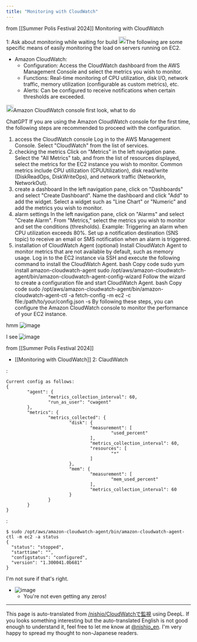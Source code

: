 ```yaml
---
title: "Monitoring with CloudWatch"
---
```


from  [[Summer Polis Festival 2024]]
Monitoring with CloudWatch

1:
Ask about monitoring while waiting for build
<img src='https://scrapbox.io/api/pages/nishio-en/gpt/icon' alt='gpt.icon' height="19.5"/>The following are some specific means of easily monitoring the load on servers running on EC2.
- Amazon CloudWatch:
    - Configuration: Access the CloudWatch dashboard from the AWS Management Console and select the metrics you wish to monitor.
    - Functions: Real-time monitoring of CPU utilization, disk I/O, network traffic, memory utilization (configurable as custom metrics), etc.
    - Alerts: Can be configured to receive notifications when certain thresholds are exceeded.

<img src='https://scrapbox.io/api/pages/nishio-en/nishio/icon' alt='nishio.icon' height="19.5"/>Amazon CloudWatch console first look, what to do

ChatGPT
If you are using the Amazon CloudWatch console for the first time, the following steps are recommended to proceed with the configuration.

1. access the CloudWatch console
Log in to the AWS Management Console.
Select "CloudWatch" from the list of services.
2. checking the metrics
Click on "Metrics" in the left navigation pane.
Select the "All Metrics" tab, and from the list of resources displayed, select the metrics for the EC2 instance you wish to monitor.
Common metrics include CPU utilization (CPUUtilization), disk read/write (DiskReadOps, DiskWriteOps), and network traffic (NetworkIn, NetworkOut).
3. create a dashboard
In the left navigation pane, click on "Dashboards" and select "Create Dashboard".
Name the dashboard and click "Add" to add the widget.
Select a widget such as "Line Chart" or "Numeric" and add the metrics you wish to monitor.
4. alarm settings
In the left navigation pane, click on "Alarms" and select "Create Alarm".
From "Metrics," select the metrics you wish to monitor and set the conditions (thresholds).
Example: Triggering an alarm when CPU utilization exceeds 80%.
Set up a notification destination (SNS topic) to receive an email or SMS notification when an alarm is triggered.
5. installation of CloudWatch Agent (optional)
Install CloudWatch Agent to monitor metrics that are not available by default, such as memory usage.
Log in to the EC2 instance via SSH and execute the following command to install the CloudWatch Agent.
bash
Copy code
sudo yum install amazon-cloudwatch-agent
sudo /opt/aws/amazon-cloudwatch-agent/bin/amazon-cloudwatch-agent-config-wizard
Follow the wizard to create a configuration file and start CloudWatch Agent.
bash
Copy code
sudo /opt/aws/amazon-cloudwatch-agent/bin/amazon-cloudwatch-agent-ctl -a fetch-config -m ec2 -c file:/path/to/your/config.json -s
By following these steps, you can configure the Amazon CloudWatch console to monitor the performance of your EC2 instance.


hmm
![image](https://gyazo.com/a66d0511dc03fa9b6ee8e5b1d0577584/thumb/1000)

I see
![image](https://gyazo.com/1557f93bca949479e4a245b21371bc6d/thumb/1000)


from  [[Summer Polis Festival 2024]]
- [[Monitoring with CloudWatch]]
2:
ClaudWatch

:

```
Current config as follows:
{
        "agent": {
                "metrics_collection_interval": 60,
                "run_as_user": "cwagent"
        },
        "metrics": {
                "metrics_collected": {
                        "disk": {
                                "measurement": [
                                        "used_percent"
                                ],
                                "metrics_collection_interval": 60,
                                "resources": [
                                        "*"
                                ]
                        },
                        "mem": {
                                "measurement": [
                                        "mem_used_percent"
                                ],
                                "metrics_collection_interval": 60
                        }
                }
        }
}
```


:

```
$ sudo /opt/aws/amazon-cloudwatch-agent/bin/amazon-cloudwatch-agent-ctl -m ec2 -a status
{
  "status": "stopped",
  "starttime": "",
  "configstatus": "configured",
  "version": "1.300041.0b681"
}
```

I'm not sure if that's right.
- ![image](https://gyazo.com/9b7b91a21e6c4bf8d31e504fc374c779/thumb/1000)
    - You're not even getting any zeros!


---
This page is auto-translated from [/nishio/CloudWatchで監視](https://scrapbox.io/nishio/CloudWatchで監視) using DeepL. If you looks something interesting but the auto-translated English is not good enough to understand it, feel free to let me know at [@nishio_en](https://twitter.com/nishio_en). I'm very happy to spread my thought to non-Japanese readers.